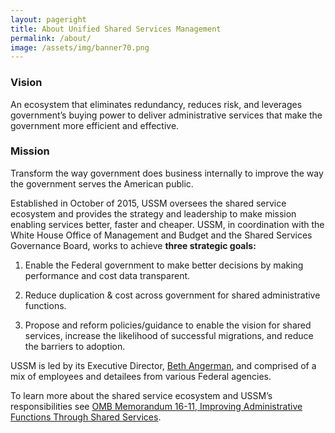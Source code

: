 ```yaml
---
layout: pageright
title: About Unified Shared Services Management
permalink: /about/
image: /assets/img/banner70.png
---
```


### Vision
An ecosystem that eliminates redundancy, reduces risk, and leverages government’s buying power to deliver administrative services that make the government more efficient and effective.

### Mission
Transform the way government does business internally to improve the way the government serves the American public.

Established in October of 2015, USSM oversees the shared service ecosystem and provides the strategy and leadership to make mission enabling services better, faster and cheaper. USSM, in coordination with the White House Office of Management and Budget and the Shared Services Governance Board, works to achieve <B>three strategic goals:</b>

1. Enable the Federal government to make better decisions by making performance and cost data transparent.
 

2. Reduce duplication & cost across government for shared administrative functions.
 

3. Propose and reform policies/guidance to enable the vision for shared services, increase the likelihood of successful migrations, and reduce the barriers to adoption.
    
USSM is led by its Executive Director, <A HREF="/bio-beth-angerman">Beth Angerman</A>, and comprised of a mix of employees and detailees from various Federal agencies.

To learn more about the shared service ecosystem and USSM’s responsibilities see <A HREF="https://obamawhitehouse.archives.gov/sites/default/files/omb/memoranda/2016/m-16-11.pdf">OMB Memorandum 16-11, Improving Administrative Functions Through Shared Services</A>.
